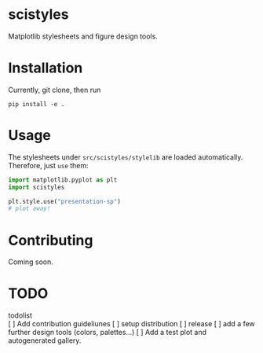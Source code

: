 # scistyles
Matplotlib stylesheets and figure design tools.

# Installation
Currently, git clone, then run
```
pip install -e .
```

# Usage
The stylesheets under `src/scistyles/stylelib` are loaded automatically. Therefore, just `use` them:
```python
import matplotlib.pyplot as plt
import scistyles

plt.style.use("presentation-sp")
# plot away!
```

# Contributing
Coming soon.

# TODO
todolist  
[ ] Add contribution guideliunes
[ ] setup distribution
[ ] release
[ ] add a few further design tools (colors, palettes...)
[ ] Add a test plot and autogenerated gallery.